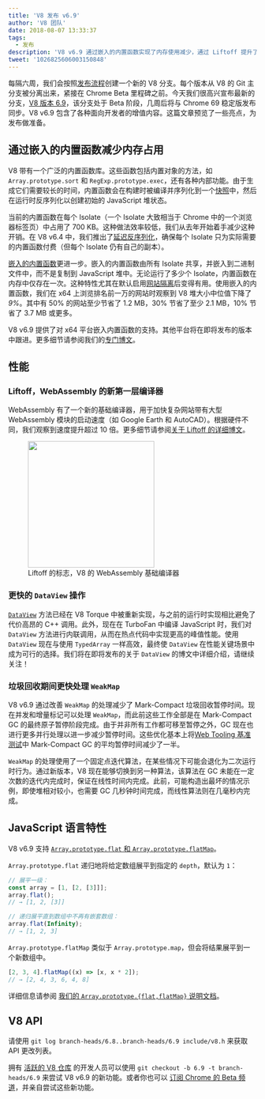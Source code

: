 ```yaml
---
title: 'V8 发布 v6.9'
author: 'V8 团队'
date: 2018-08-07 13:33:37
tags:
  - 发布
description: 'V8 v6.9 通过嵌入的内置函数实现了内存使用减少，通过 Liftoff 提升了 WebAssembly 的启动速度，改善了 DataView 和 WeakMap 的性能，还有更多功能！'
tweet: '1026825606003150848'
---
```

每隔六周，我们会按照[发布流程](/docs/release-process)创建一个新的 V8 分支。每个版本从 V8 的 Git 主分支被分离出来，紧接在 Chrome Beta 里程碑之前。今天我们很高兴宣布最新的分支，[V8 版本 6.9](https://chromium.googlesource.com/v8/v8.git/+log/branch-heads/6.9)，该分支处于 Beta 阶段，几周后将与 Chrome 69 稳定版发布同步。V8 v6.9 包含了各种面向开发者的增值内容。这篇文章预览了一些亮点，为发布做准备。

## 通过嵌入的内置函数减少内存占用

V8 带有一个广泛的内置函数库。这些函数包括内置对象的方法，如 `Array.prototype.sort` 和 `RegExp.prototype.exec`，还有各种内部功能。由于生成它们需要较长的时间，内置函数会在构建时被编译并序列化到一个[快照](/blog/custom-startup-snapshots)中，然后在运行时反序列化以创建初始的 JavaScript 堆状态。

当前的内置函数在每个 Isolate（一个 Isolate 大致相当于 Chrome 中的一个浏览器标签页）中占用了 700 KB。这种做法效率较低，我们从去年开始着手减少这种开销。在 V8 v6.4 中，我们推出了[延迟反序列化](/blog/lazy-deserialization)，确保每个 Isolate 只为实际需要的内置函数付费（但每个 Isolate 仍有自己的副本）。

[嵌入的内置函数](/blog/embedded-builtins)更进一步。嵌入的内置函数由所有 Isolate 共享，并嵌入到二进制文件中，而不是复制到 JavaScript 堆中。无论运行了多少个 Isolate，内置函数在内存中仅存在一次。这种特性尤其在默认启用[网站隔离](https://developers.google.com/web/updates/2018/07/site-isolation)后变得有用。使用嵌入的内置函数，我们在 x64 上浏览排名前一万的网站时观察到 V8 堆大小中位值下降了 _9%_。其中有 50% 的网站至少节省了 1.2 MB，30% 节省了至少 2.1 MB，10% 节省了 3.7 MB 或更多。

V8 v6.9 提供了对 x64 平台嵌入内置函数的支持。其他平台将在即将发布的版本中跟进。更多细节请参阅我们的[专门博文](/blog/embedded-builtins)。

## 性能

### Liftoff，WebAssembly 的新第一层编译器

WebAssembly 有了一个新的基础编译器，用于加快复杂网站带有大型 WebAssembly 模块的启动速度（如 Google Earth 和 AutoCAD）。根据硬件不同，我们观察到速度提升超过 10 倍。更多细节请参阅[关于 Liftoff 的详细博文](/blog/liftoff)。

<figure>
  <img src="/_img/v8-liftoff.svg" width="256" height="256" alt="" loading="lazy"/>
  <figcaption>Liftoff 的标志，V8 的 WebAssembly 基础编译器</figcaption>
</figure>

### 更快的 `DataView` 操作

[`DataView`](https://tc39.es/ecma262/#sec-dataview-objects) 方法已经在 V8 Torque 中被重新实现，与之前的运行时实现相比避免了代价高昂的 C++ 调用。此外，现在在 TurboFan 中编译 JavaScript 时，我们对 `DataView` 方法进行内联调用，从而在热点代码中实现更高的峰值性能。使用 `DataView` 现在与使用 `TypedArray` 一样高效，最终使 `DataView` 在性能关键场景中成为可行的选择。我们将在即将发布的关于 `DataView` 的博文中详细介绍，请继续关注！

### 垃圾回收期间更快处理 `WeakMap`

V8 v6.9 通过改善 `WeakMap` 的处理减少了 Mark-Compact 垃圾回收暂停时间。现在并发和增量标记可以处理 `WeakMap`，而此前这些工作全部是在 Mark-Compact GC 的最终原子暂停阶段完成。由于并非所有工作都可移至暂停之外，GC 现在也进行更多并行处理以进一步减少暂停时间。这些优化基本上将[Web Tooling 基准测试](https://github.com/v8/web-tooling-benchmark)中 Mark-Compact GC 的平均暂停时间减少了一半。

`WeakMap` 的处理使用了一个固定点迭代算法，在某些情况下可能会退化为二次运行时行为。通过新版本，V8 现在能够切换到另一种算法，该算法在 GC 未能在一定次数的迭代内完成时，保证在线性时间内完成。此前，可能构造出最坏的情况示例，即使堆相对较小，也需要 GC 几秒钟时间完成，而线性算法则在几毫秒内完成。

## JavaScript 语言特性

V8 v6.9 支持 [`Array.prototype.flat` 和 `Array.prototype.flatMap`](/features/array-flat-flatmap)。

`Array.prototype.flat` 递归地将给定数组展平到指定的 `depth`，默认为 `1`：

```js
// 展平一级：
const array = [1, [2, [3]]];
array.flat();
// → [1, 2, [3]]

// 递归展平直到数组中不再有嵌套数组：
array.flat(Infinity);
// → [1, 2, 3]
```

`Array.prototype.flatMap` 类似于 `Array.prototype.map`，但会将结果展平到一个新数组中。

```js
[2, 3, 4].flatMap((x) => [x, x * 2]);
// → [2, 4, 3, 6, 4, 8]
```

详细信息请参阅 [我们的 `Array.prototype.{flat,flatMap}` 说明文档](/features/array-flat-flatmap)。

## V8 API

请使用 `git log branch-heads/6.8..branch-heads/6.9 include/v8.h` 来获取 API 更改列表。

拥有 [活跃的 V8 仓库](/docs/source-code#using-git) 的开发人员可以使用 `git checkout -b 6.9 -t branch-heads/6.9` 来尝试 V8 v6.9 的新功能。或者你也可以 [订阅 Chrome 的 Beta 频道](https://www.google.com/chrome/browser/beta.html)，并亲自尝试这些新功能。
